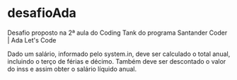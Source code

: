# desafioAda
Desafio proposto na 2ª aula do Coding Tank do programa Santander Coder | Ada Let's Code

Dado um salário, informado pelo system.in, deve ser calculado o total anual, incluindo o terço de férias e décimo. Também deve ser descontado o valor do inss e assim obter o salário líquido anual.
